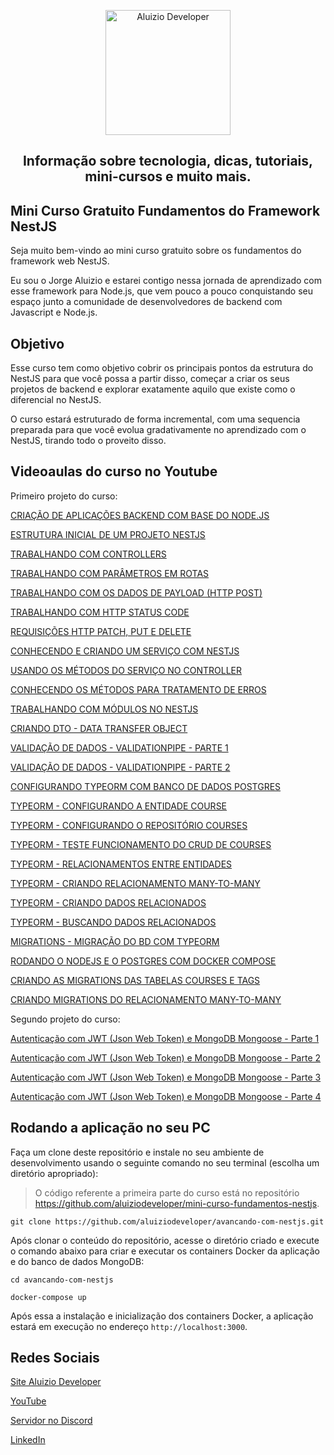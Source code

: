 <p align="center">
  <a href="https://aluiziodeveloper.com.br/">
    <img alt="Aluizio Developer" src="https://aluiziodeveloper.com.br/assets/img/icon.png" width="200" />
  </a>
</p>
<h2 align="center">
Informação sobre tecnologia, dicas, tutoriais, mini-cursos e muito mais.
</h2>

## Mini Curso Gratuito Fundamentos do Framework NestJS

Seja muito bem-vindo ao mini curso gratuito sobre os fundamentos do framework web NestJS.

Eu sou o Jorge Aluizio e estarei contigo nessa jornada de aprendizado com esse framework para Node.js, que vem pouco a pouco conquistando seu espaço junto a comunidade de desenvolvedores de backend com Javascript e Node.js.

## Objetivo

Esse curso tem como objetivo cobrir os principais pontos da estrutura do NestJS para que você possa a partir disso, começar a criar os seus projetos de backend e explorar exatamente aquilo que existe como o diferencial no NestJS.

O curso estará estruturado de forma incremental, com uma sequencia preparada para que você evolua gradativamente no aprendizado com o NestJS, tirando todo o proveito disso.

## Videoaulas do curso no Youtube

Primeiro projeto do curso:

[CRIAÇÃO DE APLICAÇÕES BACKEND COM BASE DO NODE.JS](https://youtu.be/wTvnlgJb9hI)

[ESTRUTURA INICIAL DE UM PROJETO NESTJS](https://youtu.be/cmuR4Zbo8tM)

[TRABALHANDO COM CONTROLLERS](https://youtu.be/7yvWHcCp7o0)

[TRABALHANDO COM PARÂMETROS EM ROTAS](https://youtu.be/MeHeqQ5As5o)

[TRABALHANDO COM OS DADOS DE PAYLOAD (HTTP POST)](https://youtu.be/CSNaQqtWJP8)

[TRABALHANDO COM HTTP STATUS CODE](https://youtu.be/4O0oZ8Uxj5E)

[REQUISIÇÕES HTTP PATCH, PUT E DELETE](https://youtu.be/JBgK3GFMKo0)

[CONHECENDO E CRIANDO UM SERVIÇO COM NESTJS](https://youtu.be/bQ3W2auMWsQ)

[USANDO OS MÉTODOS DO SERVIÇO NO CONTROLLER](https://youtu.be/-hFTu3mUv8g)

[CONHECENDO OS MÉTODOS PARA TRATAMENTO DE ERROS](https://youtu.be/eZhZR2zRxgA)

[TRABALHANDO COM MÓDULOS NO NESTJS](https://youtu.be/sHfQSOSXR4Y)

[CRIANDO DTO - DATA TRANSFER OBJECT](https://youtu.be/zfWmbEVpABs)

[VALIDAÇÃO DE DADOS - VALIDATIONPIPE - PARTE 1](https://youtu.be/RHYUAr3nd6k)

[VALIDAÇÃO DE DADOS - VALIDATIONPIPE - PARTE 2](https://youtu.be/ykApMimuuig)

[CONFIGURANDO TYPEORM COM BANCO DE DADOS POSTGRES](https://youtu.be/ziAoEALj7zU)

[TYPEORM - CONFIGURANDO A ENTIDADE COURSE](https://youtu.be/INycv0KN_6M)

[TYPEORM - CONFIGURANDO O REPOSITÓRIO COURSES](https://youtu.be/66QWi2QUKQ4)

[TYPEORM - TESTE FUNCIONAMENTO DO CRUD DE COURSES](https://youtu.be/jQTp7TJwrdA)

[TYPEORM - RELACIONAMENTOS ENTRE ENTIDADES](https://youtu.be/fhTeJU3D4tQ)

[TYPEORM - CRIANDO RELACIONAMENTO MANY-TO-MANY](https://youtu.be/yRYnlS-pH_g)

[TYPEORM - CRIANDO DADOS RELACIONADOS](https://youtu.be/YZuZ3KQYPPs)

[TYPEORM - BUSCANDO DADOS RELACIONADOS](https://youtu.be/Wdk3bzrQ2E4)

[MIGRATIONS - MIGRAÇÃO DO BD COM TYPEORM](https://youtu.be/TGnLyJ8c5KE)

[RODANDO O NODEJS E O POSTGRES  COM DOCKER COMPOSE](https://youtu.be/rism1LrRcDI)

[CRIANDO AS MIGRATIONS DAS TABELAS COURSES E TAGS](https://youtu.be/Picz24B9KrM)

[CRIANDO MIGRATIONS DO RELACIONAMENTO MANY-TO-MANY](https://youtu.be/XmPjh3sJgFo)

Segundo projeto do curso:

[Autenticação com JWT (Json Web Token) e MongoDB Mongoose - Parte 1](https://youtu.be/e2oPnAw0q2s)

[Autenticação com JWT (Json Web Token) e MongoDB Mongoose - Parte 2](https://youtu.be/IcZFgxbbXG0)

[Autenticação com JWT (Json Web Token) e MongoDB Mongoose - Parte 3](https://youtu.be/updssVIH1bg)

[Autenticação com JWT (Json Web Token) e MongoDB Mongoose - Parte 4](https://youtu.be/esnDdlMZPHs)

## Rodando a aplicação no seu PC

Faça um clone deste repositório e instale no seu ambiente de desenvolvimento usando o seguinte comando no seu terminal (escolha um diretório apropriado):

> O código referente a primeira parte do curso está no repositório https://github.com/aluiziodeveloper/mini-curso-fundamentos-nestjs.

```shell
git clone https://github.com/aluiziodeveloper/avancando-com-nestjs.git
```

Após clonar o conteúdo do repositório, acesse o diretório criado e execute o comando abaixo para criar e executar os containers Docker da aplicação e do banco de dados MongoDB:

```shell
cd avancando-com-nestjs

docker-compose up
```

Após essa a instalação e inicialização dos containers Docker, a aplicação estará em execução no endereço `http://localhost:3000`.

## Redes Sociais

[Site Aluizio Developer](https://aluiziodeveloper.com.br)

[YouTube](https://www.youtube.com/jorgealuizio)

[Servidor no Discord](https://discord.gg/3J87BMz5fD)

[LinkedIn](https://www.linkedin.com/in/jorgealuizio/)

